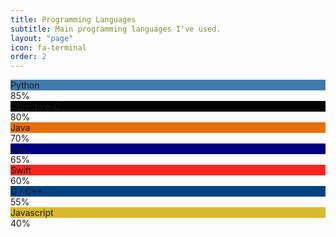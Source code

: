 ```yaml
---
title: Programming Languages
subtitle: Main programming languages I've used.
layout: "page"
icon: fa-terminal
order: 2
---
```


<div class="skillbar clearfix " data-percent="85%">
	<div class="skillbar-title" style="background: #3E7BAC;"><span>Python</span></div>
	<div class="skillbar-bar" style="background: #FFDD54;"></div>
	<div class="skill-bar-percent">85%</div>
</div> <!-- End Skill Bar -->

<div class="skillbar clearfix " data-percent="80%">
	<div class="skillbar-title" style="background: #020202;"><span>Objective-C</span></div>
	<div class="skillbar-bar" style="background: #4A4A4A;"></div>
	<div class="skill-bar-percent">80%</div>
</div> <!-- End Skill Bar -->

<div class="skillbar clearfix " data-percent="70%">
	<div class="skillbar-title" style="background: #E76F00;"><span>Java</span></div>
	<div class="skillbar-bar" style="background: #0074BD;"></div>
	<div class="skill-bar-percent">70%</div>
</div> <!-- End Skill Bar -->

<div class="skillbar clearfix " data-percent="65%">
	<div class="skillbar-title" style="background: #000080;"><span>Lua</span></div>
	<div class="skillbar-bar" style="background: #3636db;"></div>
	<div class="skill-bar-percent">65%</div>
</div> <!-- End Skill Bar -->

<div class="skillbar clearfix " data-percent="60%">
	<div class="skillbar-title" style="background: #FC2520;"><span>Swift</span></div>
	<div class="skillbar-bar" style="background: #F97C35;"></div>
	<div class="skill-bar-percent">60%</div>
</div> <!-- End Skill Bar -->

<div class="skillbar clearfix " data-percent="55%">
	<div class="skillbar-title" style="background: #034282;"><span>C / C++</span></div>
	<div class="skillbar-bar" style="background: #659BD2;"></div>
	<div class="skill-bar-percent">55%</div>
</div> <!-- End Skill Bar -->

<div class="skillbar clearfix " data-percent="40%">
	<div class="skillbar-title" style="background: #DAB92D;"><span>Javascript</span></div>
	<div class="skillbar-bar" style="background: #FFD83A;"></div>
	<div class="skill-bar-percent">40%</div>
</div> <!-- End Skill Bar -->